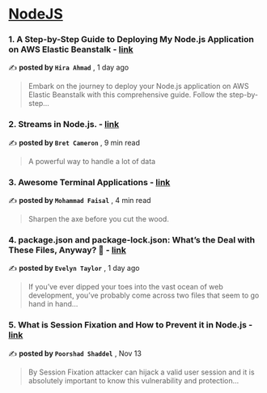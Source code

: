 
<h1><a href=https://medium.com/tag/nodejs/recommended target="_blank" rel="noopener noreferrer">NodeJS</a></h1>
<h3>1. A Step-by-Step Guide to Deploying My Node.js Application on AWS Elastic Beanstalk - <a href=https://medium.com/@hiraahmad935/title-a-step-by-step-guide-to-deploying-my-node-js-application-on-aws-elastic-beanstalk-df33e86f4d99?source=tag_recommended_feed---------0-84----------nodejs----------e87ef005_be96_49d1_badf_aa226e337691------- target="_blank" rel="noopener noreferrer">link</a></h3>

✍️ **posted by `Hira Ahmad`** <date> , 1 day ago</date>

<blockquote>Embark on the journey to deploy your Node.js application on AWS Elastic Beanstalk with this comprehensive guide. Follow the step-by-step…</blockquote>

<h3>2. Streams in Node.js. - <a href=https://medium.com/gitconnected/an-introduction-to-streams-in-node-js-e021650f0440?source=tag_recommended_feed---------1-107----------nodejs----------e87ef005_be96_49d1_badf_aa226e337691------- target="_blank" rel="noopener noreferrer">link</a></h3>

✍️ **posted by `Bret Cameron`** <date> , 9 min read</date>

<blockquote>A powerful way to handle a lot of data</blockquote>

<h3>3. Awesome Terminal Applications - <a href=https://medium.com/gitconnected/awesome-terminal-applications-e4a06022dffa?source=tag_recommended_feed---------2-85----------nodejs----------e87ef005_be96_49d1_badf_aa226e337691------- target="_blank" rel="noopener noreferrer">link</a></h3>

✍️ **posted by `Mohammad Faisal`** <date> , 4 min read</date>

<blockquote>Sharpen the axe before you cut the wood.</blockquote>

<h3>4. package.json and package-lock.json: What’s the Deal with These Files, Anyway? 🤔 - <a href=https://medium.com/@Evelyn.Taylor/package-json-and-package-lock-json-whats-the-deal-with-these-files-anyway-368e75c00905?source=tag_recommended_feed---------3-84----------nodejs----------e87ef005_be96_49d1_badf_aa226e337691------- target="_blank" rel="noopener noreferrer">link</a></h3>

✍️ **posted by `Evelyn Taylor`** <date> , 1 day ago</date>

<blockquote>If you’ve ever dipped your toes into the vast ocean of web development, you’ve probably come across two files that seem to go hand in hand…</blockquote>

<h3>5. What is Session Fixation and How to Prevent it in Node.js - <a href=https://medium.com/gitconnected/what-is-session-fixation-and-how-to-prevent-it-in-node-js-03580b6acd67?source=tag_recommended_feed---------4-107----------nodejs----------e87ef005_be96_49d1_badf_aa226e337691------- target="_blank" rel="noopener noreferrer">link</a></h3>

✍️ **posted by `Poorshad Shaddel`** <date> , Nov 13</date>

<blockquote>By Session Fixation attacker can hijack a valid user session and it is absolutely important to know this vulnerability and protection…</blockquote>

